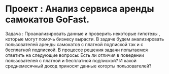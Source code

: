 #  Проект : Анализ сервиса аренды самокатов GoFast.
Задача : Проанализировать данные и проверить некоторые гипотезы , которые могут помочь бизнесу вырасти.
В задаче будем анализировать пользователей аренды самокатов с платной подпиской так и с бесплатной подпиской.
В процессе решения задачи попытаемся ответить на следующие вопросы: Есть ли отличия в поведении пользователей с платной и бесплатной подпиской? И какой среднемесячный доход приносят данные когорты пользователей?
